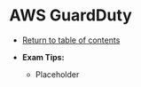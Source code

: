 # AWS GuardDuty

* [Return to table of contents](../../../README.md)

* **Exam Tips:**
  * Placeholder
